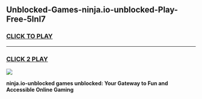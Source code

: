 
## Unblocked-Games-ninja.io-unblocked-Play-Free-5lnl7
<h3>
<a href="https://premium76.site?title=ninja.io-unblocked&ref=23A">CLICK TO PLAY</a></h3>
<hr>

<h3>
<a href="https://premium76.site?title=ninja.io-unblocked&ref=23A">CLICK 2 PLAY</a>
  
</h3>

<a href="https://premium76.site?title=ninja.io-unblocked&ref=23A"><img src="https://clearcache.store/games.png"></a>


**ninja.io-unblocked games unblocked: Your Gateway to Fun and Accessible Online Gaming**
